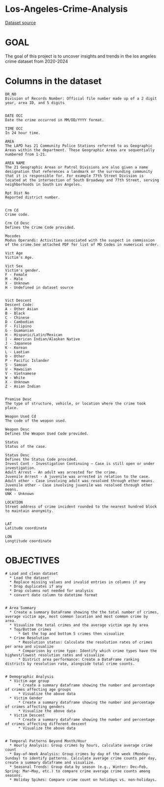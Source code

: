 # Los-Angeles-Crime-Analysis


[Dataset source](https://www.kaggle.com/datasets/hemil26/crime-in-los-angeles/data?select=crime_in_la.csv)

# GOAL
  The goal of this project is to uncover insights and trends in the los angeles crime dataset from 2020-2024

# Columns in the dataset
    DR_NO
    Division of Records Number: Official file number made up of a 2 digit year, area ID, and 5 digits
  
  
    DATE OCC
    Date the crime occurred in MM/DD/YYYY format.
  
    TIME OCC
    In 24 hour time.
  
    AREA
    The LAPD has 21 Community Police Stations referred to as Geographic Areas within the department. These Geographic Areas are sequentially numbered from 1-21.
  
    AREA NAME
    The 21 Geographic Areas or Patrol Divisions are also given a name designation that references a landmark or the surrounding community that it is responsible for. For example 77th Street Division is located at the intersection of South Broadway and 77th Street, serving neighborhoods in South Los Angeles.

    Rpt Dist No
    Reported district number.
  
    
    Crm Cd
    Crime code. 
  
    Crm Cd Desc
    Defines the Crime Code provided.
    
    Mocodes
    Modus Operandi: Activities associated with the suspect in commission of the crime.See attached PDF for list of MO Codes in numerical order.
    
    Vict Age
    Victim's Age.
  
    Vict Sex
    Victim's gender.
    F - Female
    M - Male
    X - Unknown
    H - Undefined in dataset source
  
    
    Vict Descent
    Descent Code:
    A - Other Asian
    B - Black
    C - Chinese
    D - Cambodian
    F - Filipino
    G - Guamanian
    H - Hispanic/Latin/Mexican
    I - American Indian/Alaskan Native
    J - Japanese
    K - Korean
    L - Laotian
    O - Other
    P - Pacific Islander
    S - Samoan
    U - Hawaiian
    V - Vietnamese
    W - White
    X - Unknown
    Z - Asian Indian
  
    
    Premise Desc
    The type of structure, vehicle, or location where the crime took place.

    Weapon Used Cd
    The code of the weapon used.
    
    Weapon Desc
    Defines the Weapon Used Code provided.
    
    Status
    Status of the case.
    
    Status Desc
    Defines the Status Code provided.
    Invest Cont - Investigation Continuing – Case is still open or under investigation.
    Adult Arrest - An adult was arrested for the crime.
    Juvenile Arrest - A juvenile was arrested in relation to the case.
    Adult other - Case involving adult was resolved through other means.
    Juvenile other - Case involving juvenile was resolved through other means.
    UNK - Unknown
    
    LOCATION
    Street address of crime incident rounded to the nearest hundred block to maintain anonymity.
  
  
    LAT
    Latitude coordinate
    
    LON
    Longtitude coordinate

    

# OBJECTIVES
    # Load and clean dataset
      * Load the dataset
      * Replace missing values and invalid entries in columns if any
      * Drop duplicates if any 
      * Drop columns not needed for analysis
      * convert date column to datetime format


    # Area Summary
      * Create a summary DataFrame showing the the total number of crimes, average victim age, most common location and most common crime by area.
      * Visualize the total crimes and the average victim age by area
      * Top/Bottom crimes
          * Get the top and bottom 5 crimes then visualize
      * Crime Resolution
          * Resolution status: Calculate the resolution rates of crimes per area and visualize
          * Comparison by crime type: Identify which crime types have the highest/lowest resolution rates and visualize
          * District area performance: Create a DataFrame ranking districts by resolution rate, alongside total crime counts.


    # Demographic Analysis
      * Victim age group
          * Create a summary dataframe showing the number and percentage of crimes affecting age groups
          * Visualize the above data
      * Victim Gender
          * Create a summary dataframe showing the number and percentage of crimes affecting genders
          * Visualize the above data
      * Victim Descent
          * Create a summary dataframe showing the number and percentage of crimes affecting different descent
          * Visualize the above data


    # Temporal Patterns Beyond Month/Hour
      * Hourly Analysis: Group crimes by hours, calculate average crime count 
      * Day-of-Week Analysis: Group crimes by day of the week (Monday–Sunday) to identify patterns. Calculate average crime counts per day, create a summary dataframe and visualize.
      * Seasonal Trends: Group data by season (e.g., Winter: Dec–Feb, Spring: Mar–May, etc.) to compare crime average crime counts among seasons.
      * Holiday Spikes: Compare crime count on holidays vs. non-holidays.




